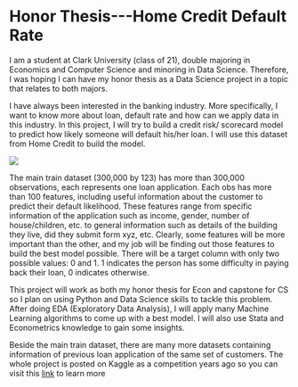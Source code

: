 # Honor Thesis---Home Credit Default Rate
 
I am a student  at Clark University (class of 21), double majoring in Economics and Computer Science and minoring in Data Science. Therefore, 
I was hoping I can have my honor thesis as a Data Science project in a topic that relates to both majors. 

I have always been interested in the banking industry. More specifically, I want to know more about loan, default rate and how can we apply data in this industry. In this project, I will try to build a credit risk/ scorecard model to predict how likely someone will default his/her loan. I will use this dataset from Home Credit to build the model. 

![](https://www.homecredit.vn/img/logo-hc-main.png)

The main train dataset (300,000 by 123) has more than 300,000 observations, each represents one loan application. Each obs has more than 100 features, including useful information about the customer to predict their default likelihood. These features range from specific information of the application such as income, gender, number of house/children, etc. to general information such as details of the building they live, did they submit form xyz, etc. Clearly, some features will be more important than the other, and my job will be finding out those features to build the best model possible. There will be a target column with only two possible values: 0 and 1. 1 indicates the person has some difficulty in paying back their loan, 0 indicates otherwise. 

This project will work as both my honor thesis for Econ and capstone for CS so I plan on using Python and Data Science skills to tackle this problem. After doing EDA (Exploratory Data Analysis), I will apply many Machine Learning algorithms to come up with a best model. I will also use Stata and Econometrics knowledge to gain some insights.  

Beside the main train dataset, there are many more datasets containing information of previous loan application of the same set of customers. The whole project is posted on Kaggle as a competition years ago so you can visit this [link](https://www.kaggle.com/c/home-credit-default-risk) to learn more 







